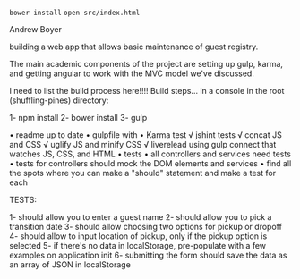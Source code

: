 `bower install`
`open src/index.html`


Andrew Boyer

building a web app that allows basic maintenance of guest registry.

The main academic components of the project are setting up
gulp, karma, and getting angular to work with the MVC model we've discussed.

I need to list the build process here!!!!
Build steps... in a console in the root (shuffling-pines) directory:

1- npm install
2- bower install
3- gulp


• readme up to date
• gulpfile with
    • Karma test
    √ jshint tests
    √ concat JS and CSS
    √ uglify JS and minify CSS
    √ liverelead using gulp connect that watches JS, CSS, and HTML
• tests
    • all controllers and services need tests
        • tests for controllers should mock the DOM elements and services
    • find all the spots where you can make a "should" statement and make a test for each


TESTS:

1- should allow you to enter a guest name
2- should allow you to pick a transition date
3- should allow choosing two options for pickup or dropoff
4- should allow to input location of pickup, only if the pickup option is selected
5- if there's no data in localStorage, pre-populate with a few examples on application init
6- submitting the form should save the data as an array of JSON in localStorage


